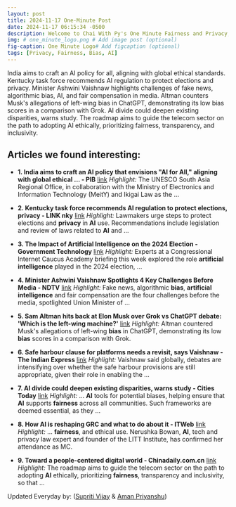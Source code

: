 ```yaml
---
layout: post
title: 2024-11-17 One-Minute Post
date: 2024-11-17 06:15:34 -0500
description: Welcome to Chai With Py's One Minute Fairness and Privacy, which aims to provide you the current happenings in the world of Fairness, Privacy, and AI.
img: # one_minute_logo.png # Add image post (optional)
fig-caption: One Minute Logo# Add figcaption (optional)
tags: [Privacy, Fairness, Bias, AI]
---
```


India aims to craft an AI policy for all, aligning with global ethical standards. Kentucky task force recommends AI regulation to protect elections and privacy. Minister Ashwini Vaishnaw highlights challenges of fake news, algorithmic bias, AI, and fair compensation in media. Altman counters Musk's allegations of left-wing bias in ChatGPT, demonstrating its low bias scores in a comparison with Grok. AI divide could deepen existing disparities, warns study. The roadmap aims to guide the telecom sector on the path to adopting AI ethically, prioritizing fairness, transparency, and inclusivity.

## Articles we found interesting:

- **1. India aims to craft an <b>AI</b> policy that envisions &quot;<b>AI</b> for All,&quot; aligning with global ethical ... - PIB** [link](https://pib.gov.in/PressReleaseIframePage.aspx%3FPRID%3D2073920)
_Highlight:_ The UNESCO South Asia Regional Office, in collaboration with the Ministry of Electronics and Information Technology (MeitY) and Ikigai Law as the&nbsp;...

- **2. Kentucky task force recommends <b>AI</b> regulation to protect elections, <b>privacy</b> - LINK nky** [link](https://linknky.com/news/2024/11/16/ai-task-force-recommendations-kentucky/)
_Highlight:_ Lawmakers urge steps to protect elections and <b>privacy</b> in <b>AI</b> use. Recommendations include legislation and review of laws related to <b>AI</b> and&nbsp;...

- **3. The Impact of <b>Artificial Intelligence</b> on the 2024 Election - Government Technology** [link](https://www.govtech.com/artificial-intelligence/the-impact-of-artificial-intelligence-on-the-2024-election)
_Highlight:_ Experts at a Congressional Internet Caucus Academy briefing this week explored the role <b>artificial intelligence</b> played in the 2024 election,&nbsp;...

- **4. Minister Ashwini Vaishnaw Spotlights 4 Key Challenges Before Media - NDTV** [link](https://www.ndtv.com/india-news/information-minister-ashwini-vaishnaw-spotlights-4-key-challenges-before-media-7035830)
_Highlight:_ Fake news, algorithmic <b>bias</b>, <b>artificial intelligence</b> and fair compensation are the four challenges before the media, spotlighted Union Minister of&nbsp;...

- **5. Sam Altman hits back at Elon Musk over Grok vs ChatGPT debate: &#39;Which is the left-wing machine?&#39;** [link](https://www.livemint.com/technology/tech-news/openai-ceo-sam-altman-takes-a-dig-at-elon-musks-grok-ai-says-chatgpt-least-biased-ai-in-us-election-donald-trump-11731722767281.html)
_Highlight:_ Altman countered Musk&#39;s allegations of left-wing <b>bias</b> in ChatGPT, demonstrating its low <b>bias</b> scores in a comparison with Grok.

- **6. Safe harbour clause for platforms needs a revisit, says Vaishnaw - The Indian Express** [link](https://indianexpress.com/article/business/safe-harbour-clause-for-platforms-needs-a-revisit-says-vaishnaw-9673392/)
_Highlight:_ Vaishnaw said globally, debates are intensifying over whether the safe harbour provisions are still appropriate, given their role in enabling the&nbsp;...

- **7. <b>AI</b> divide could deepen existing disparities, warns study - Cities Today** [link](https://cities-today.com/ai-divide-could-deepen-existing-disparities-warns-study/)
_Highlight:_ ... <b>AI</b> tools for potential biases, helping ensure that <b>AI</b> supports <b>fairness</b> across all communities. Such frameworks are deemed essential, as they&nbsp;...

- **8. How <b>AI</b> is reshaping GRC and what to do about it - ITWeb** [link](https://www.itweb.co.za/article/how-ai-is-reshaping-grc-and-what-to-do-about-it/rxP3jMBEQP47A2ye)
_Highlight:_ ... <b>fairness</b>, and ethical use. Nerushka Bowan, <b>AI</b>, tech and privacy law expert and founder of the LITT Institute, has confirmed her attendance as MC.

- **9. Toward a people-centered digital world - Chinadaily.com.cn** [link](http://epaper.chinadaily.com.cn/a/202411/15/WS673677a0a3105c25b38edc01.html)
_Highlight:_ The roadmap aims to guide the telecom sector on the path to adopting <b>AI</b> ethically, prioritizing <b>fairness</b>, transparency and inclusivity, so that&nbsp;...


Updated Everyday by: (<a href="https://supritivijay.github.io/">Supriti Vijay</a> & <a href="https://amanpriyanshu.github.io/">Aman Priyanshu</a>)
